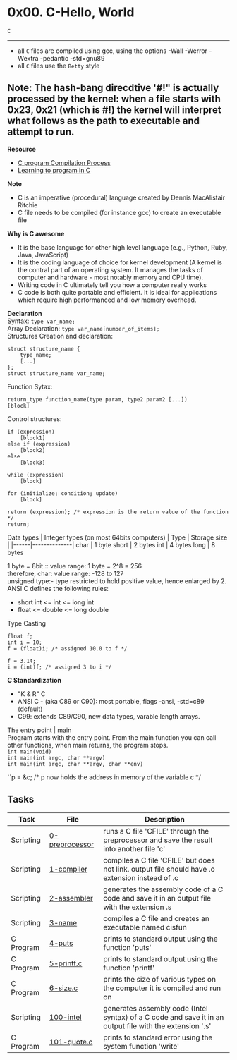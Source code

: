 # 0x00. C-Hello, World
``C``

---
* all ``C`` files are compiled using gcc, using the options -Wall -Werror -Wextra -pedantic -std=gnu89
* all ``C`` files use the ``Betty`` style
 
**Note:** The hash-bang direcdtive '#!" is actually processed by the kernel: when a file starts with 0x23, 0x21 (which is #!) the kernel will interpret what follows as the path to executable and attempt to run.
---

**Resource**
* [C program Compilation Process](https://www.youtube.com/watch?v=VDslRumKvRA)
* [Learning to program in C](https://www.youtube.com/watch?v=FwpP_MsZWnU)

**Note**
* C is an imperative (procedural) language created by Dennis MacAlistair Ritchie
* C file needs to be compiled (for instance gcc) to create an executable file

**Why is C awesome**
* It is the base language for other high level language (e.g., Python, Ruby, Java, JavaScript)
* It is the coding language of choice for kernel development (A kernel is the contral part of an operating system. It manages the tasks of computer and hardware - most notably memory and CPU time).
* Writing code in C ultimately tell you how a computer really works
* C code is both quite portable and efficient. It is ideal for applications which require high performanced and low memory overhead.

**Declaration**  
Syntax: ``type var_name;``  
Array Declaration: ``type var_name[number_of_items];``  
Structures Creation and declaration:
```
struct structure_name {
    type name;
    [...]
};
struct structure_name var_name;
```

Function Sytax:
```
return_type function_name(type param, type2 param2 [...])  
[block]
```

Control structures:
```
if (expression)
    [block1]
else if (expression)
    [block2]
else
    [block3]
```

```
while (expression)
    [block]
```

```
for (initialize; condition; update)
    [block]
```

```
return (expression); /* expression is the return value of the function */
return;
```

Data types | Integer types (on most 64bits computers)
| Type | Storage size |
|------|--------------|
char | 1 byte
short | 2 bytes
int | 4 bytes
long | 8 bytes

1 byte = 8bit :: value range: 1 byte = 2^8 = 256  
therefore, char: value range: -128 to 127  
unsigned type:- type restricted to hold positive value, hence enlarged by 2.  
ANSI C defines the following rules:
* short int <= int <= long int
* float <= double <= long double

Type Casting
```
float f;
int i = 10;
f = (float)i; /* assigned 10.0 to f */

f = 3.14;
i = (int)f; /* assigned 3 to i */
```

**C Standardization**
* "K & R" C
* ANSI C - (aka C89 or C90): most portable, flags -ansi, -std=c89 (default)
* C99: extends C89/C90, new data types, varable length arrays.


The entry point | main  
Program starts with the entry point. From the main function you can call other functions, when main returns, the program stops.  
``int main(void)``  
``int main(int argc, char **argv)``  
``int main(int argc, char **argv, char **env)``

``p = &c; /* p now holds the address in memory of the variable c */

## Tasks
| Task | File | Description |
|------|------|-------------|
Scripting | [0-preprocessor](./0-preprocessor) | runs a C file 'CFILE' through the preprocessor and save the result into another file 'c'
Scripting | [1-compiler](./1-compiler) | compiles a C file 'CFILE' but does not link. output file should have .o extension instead of .c
Scripting | [2-assembler](./2-assembler) | generates the assembly code of a C code and save it in an output file with the extension .s
Scripting | [3-name](./3-name) | compiles a C file and creates an executable named cisfun
C Program | [4-puts](./4-puts) | prints to standard output using the function 'puts'
C Program | [5-printf.c](./5-printf.c) | prints to standard output using the function 'printf'
C Program | [6-size.c](./6-size.c) | prints the size of various types on the computer it is compiled and run on
Scripting | [100-intel](./100-intel) | generates assembly code (Intel syntax) of a C code and save it in an output file with the extension '.s'
C Program | [101-quote.c](./101-quote.c) | prints to standard error using the system function 'write'

